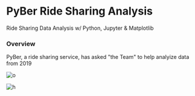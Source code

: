 # PyBer Ride Sharing Analysis
Ride Sharing Data Analysis w/ Python, Jupyter &amp; Matplotlib

### Overview

PyBer, a ride sharing service, has asked "the Team" to help analyize data from 2019


![o](Resources/Fig8.png)


![h](Resources/Fig9.png)
